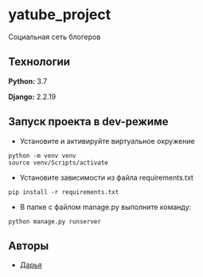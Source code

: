
# yatube_project

Социальная сеть блогеров

## Технологии

**Python:** 3.7

**Django:** 2.2.19



## Запуск проекта в dev-режиме

- Установите и активируйте виртуальное окружение
```
python -m venv venv
source venv/Scripts/activate
```
- Установите зависимости из файла requirements.txt
```
pip install -r requirements.txt
```
- В папке с файлом manage.py выполните команду:
```
python manage.py runserver
```
    
## Авторы

- [Дарья](https://github.com/DariaEaly)
